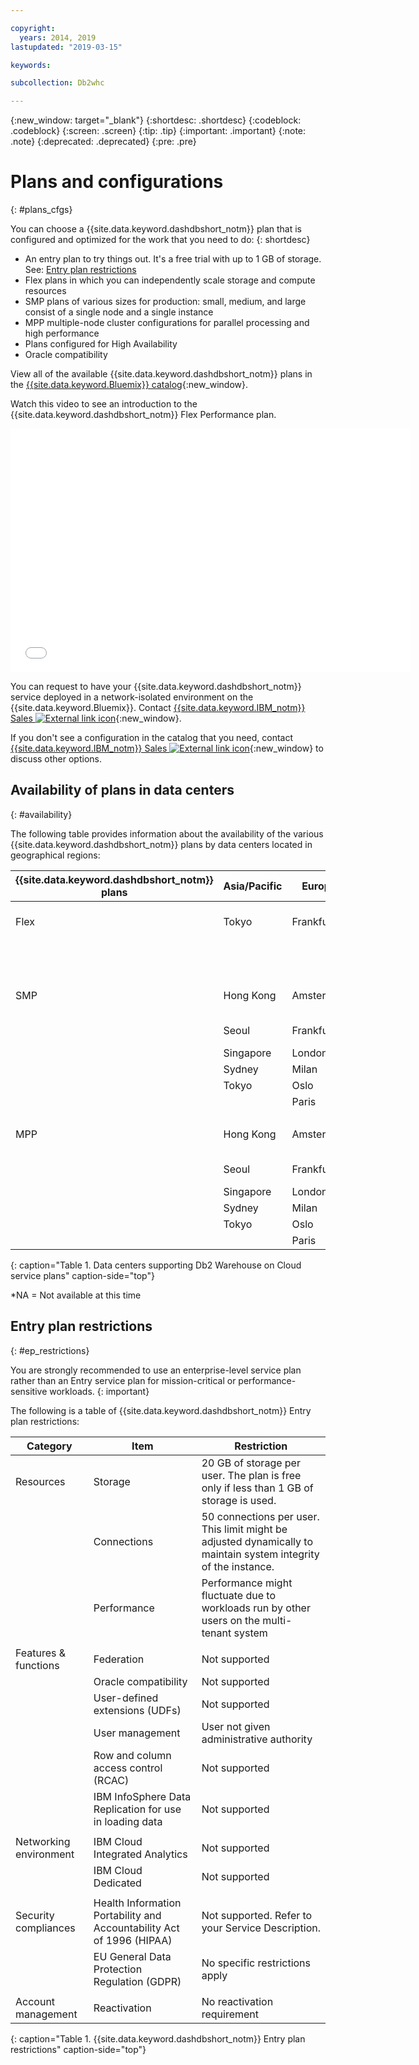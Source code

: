 ```yaml
---

copyright:
  years: 2014, 2019
lastupdated: "2019-03-15"

keywords:

subcollection: Db2whc

---
```


<!-- Attribute definitions --> 
{:new_window: target="_blank"}
{:shortdesc: .shortdesc}
{:codeblock: .codeblock}
{:screen: .screen}
{:tip: .tip}
{:important: .important}
{:note: .note}
{:deprecated: .deprecated}
{:pre: .pre}

# Plans and configurations
{: #plans_cfgs}

You can choose a {{site.data.keyword.dashdbshort_notm}} plan that is configured and optimized for the work that you need to do:
{: shortdesc}

   * An entry plan to try things out. It's a free trial with up to 1 GB of storage. See: [Entry plan restrictions](#ep_restrictions)
   * Flex plans in which you can independently scale storage and compute resources
   * SMP plans of various sizes for production: small, medium, and large consist of a single node and a single instance
   * MPP multiple-node cluster configurations for parallel processing and high performance
   * Plans configured for High Availability
   * Oracle compatibility

View all of the available {{site.data.keyword.dashdbshort_notm}} plans in the [{{site.data.keyword.Bluemix}} catalog](https://console.bluemix.net/catalog/services/db2-warehouse){:new_window}.
<!--   * Plans configured for data warehouse and online analytical processing (OLAP) workloads: [{{site.data.keyword.dashdbshort_notm}}](https://console.bluemix.net/catalog/services/db2-warehouse){:new_window} -->
<!--   * Plans configured for high-speed, transactional processing (OLTP): [{{site.data.keyword.dashdbshort_notm}} for Transactions](https://console.ng.bluemix.net/catalog/services/dashdb-for-transactions-sql-database){:new_window} -->

Watch this video to see an introduction to the {{site.data.keyword.dashdbshort_notm}} Flex Performance plan.

<iframe class="embed-responsive-item" id="youtubeplayer" title="Creating a connection from Cognos Analytics" type="text/html" width="640" height="390" src="//www.youtube.com/embed/59PKSnzNQAg?rel=0" frameborder="0" webkitallowfullscreen mozallowfullscreen allowfullscreen> </iframe>

You can request to have your {{site.data.keyword.dashdbshort_notm}} service deployed in a network-isolated environment on the {{site.data.keyword.Bluemix}}. Contact [{{site.data.keyword.IBM_notm}} Sales ![External link icon](../../icons/launch-glyph.svg "External link icon")](https://www.ibm.com/connect/ibm/us/en/?lnk=fcw){:new_window}.

If you don't see a configuration in the catalog that you need, contact [{{site.data.keyword.IBM_notm}} Sales ![External link icon](../../icons/launch-glyph.svg "External link icon")](https://www.ibm.com/connect/ibm/us/en/?lnk=fcw){:new_window} to discuss other options.

## Availability of plans in data centers
{: #availability}

The following table provides information about the availability of the various {{site.data.keyword.dashdbshort_notm}} plans by data centers located in geographical regions:

<!-- ### Asia/Pacific
{: #ap}

| Db2 Warehouse on Cloud plans | Data center availability |
|------------------------------|------------------------|
| Flex | *NA |
|      ||
| SMP  | Hong Kong |
|      | Seoul |
|      | Singapore |
|      | Sydney |
|      | Tokyo |
|      ||
| MPP  | Hong Kong |
|      | Seoul |
|      | Singapore |
|      | Sydney |
|      | Tokyo |
{: caption="Table 1. Asia/Pacific data centers supporting Db2 Warehouse on Cloud service plans" caption-side="top"}

### Europe
{: #eu}

| Db2 Warehouse on Cloud plans | Data center availability |
|------------------------------|------------------------|
| Flex | Frankfurt |
|      ||
| SMP  | Amsterdam |
|      | Frankfurt |
|      | London |
|      | Milan |
|      | Oslo |
|      | Paris |
|      ||
| MPP  | Amsterdam |
|      | Frankfurt |
|      | London |
|      | Milan |
|      | Oslo |
|      | Paris |
{: caption="Table 2. Europe data centers supporting Db2 Warehouse on Cloud service plans" caption-side="top"}

### North/Central America
{: #nca}

| Db2 Warehouse on Cloud plans | Data center availability |
|------------------------------|------------------------|
| Flex | Washington D.C. (us-east) |
|      | Dallas (us-south) |
|      ||
| SMP  | Washington D.C. (us-east) |
|      | Dallas (us-south) |
|      | Montréal |
|      | Querétaro |
|      | Toronto |
|      ||
| MPP  | Washington D.C. (us-east) |
|      | Dallas (us-south) |
|      | Montréal |
|      | Querétaro |
|      | Toronto |
{: caption="Table 3. North and Central America data centers supporting Db2 Warehouse on Cloud service plans" caption-side="top"}

### South America
{: #sa}

| Db2 Warehouse on Cloud plans | Data center availability |
|------------------------------|------------------------|
| Flex | *NA |
|      ||
| SMP  | Sao Paulo |
|      ||
| MPP  | Sao Paulo |
{: caption="Table 4. South America data centers supporting Db2 Warehouse on Cloud service plans" caption-side="top"}
-->

| {{site.data.keyword.dashdbshort_notm}} plans | Asia/Pacific | Europe    | North/Central America     | South America |
|------------------------------|--------------|-----------|---------------------------|---------------|
| Flex                         | Tokyo        | Frankfurt | Washington D.C. (us-east) | *NA           |
|                              |              |           | Dallas (us-south)         |               |  
|      |||||
| SMP                          | Hong Kong    | Amsterdam | Washington D.C. (us-east) | Sao Paulo     |
|                              | Seoul        | Frankfurt | Dallas (us-south)         |               | 
|                              | Singapore    | London    | Montréal                  |               | 
|                              | Sydney       | Milan     | Querétaro                 |               | 
|                              | Tokyo        | Oslo      | Toronto                   |               | 
|                              |              | Paris     |                           |               |
|      |||||
| MPP                          | Hong Kong    | Amsterdam | Washington D.C. (us-east) | Sao Paulo     |
|                              | Seoul        | Frankfurt | Dallas (us-south)         |               | 
|                              | Singapore    | London    | Montréal                  |               | 
|                              | Sydney       | Milan     | Querétaro                 |               | 
|                              | Tokyo        | Oslo      | Toronto                   |               | 
|                              |              | Paris     |                           |               |
{: caption="Table 1. Data centers supporting Db2 Warehouse on Cloud service plans" caption-side="top"}

*NA = Not available at this time

## Entry plan restrictions
{: #ep_restrictions}

You are strongly recommended to use an enterprise-level service plan rather than an Entry service plan for mission-critical or performance-sensitive workloads. 
{: important}

The following is a table of {{site.data.keyword.dashdbshort_notm}} Entry plan restrictions:

| Category | Item | Restriction | 
|----------|------|-------------|
| Resources | Storage | 20 GB of storage per user. The plan is free only if less than 1 GB of storage is used. |
|  | Connections | 50 connections per user. This limit might be adjusted dynamically to maintain system integrity of the instance. |
|  | Performance | Performance might fluctuate due to workloads run by other users on the multi-tenant system |
|  |  |
| Features & functions | Federation | Not supported |
|  | Oracle compatibility | Not supported |
|  | User-defined extensions (UDFs) | Not supported |
|  | User management | User not given administrative authority |
|  | Row and column access control (RCAC) | Not supported |
|  | IBM InfoSphere Data Replication for use in loading data | Not supported |
|  |  |
| Networking environment | IBM Cloud Integrated Analytics | Not supported |
|  | IBM Cloud Dedicated | Not supported |
|  |  |
| Security compliances | Health Information Portability and Accountability Act of 1996 (HIPAA) | Not supported. Refer to your Service Description. |
|  | EU General Data Protection Regulation (GDPR) | No specific restrictions apply |
|  |  |
| Account management | Reactivation | No reactivation requirement |
{: caption="Table 1. {{site.data.keyword.dashdbshort_notm}} Entry plan restrictions" caption-side="top"}
